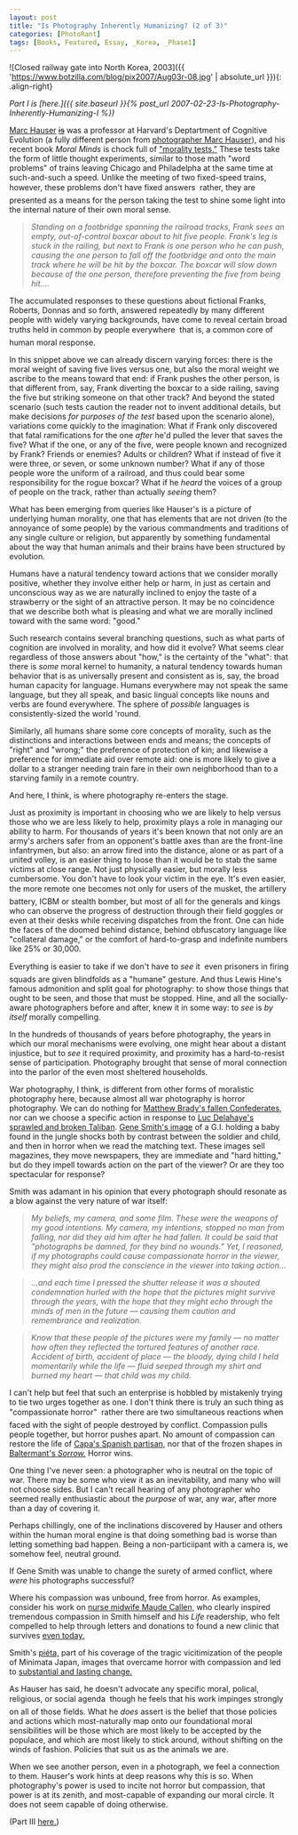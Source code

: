 ```yaml
---
layout: post
title: "Is Photography Inherently Humanizing? (2 of 3)"
categories: [PhotoRant]
tags: [Books, Featured, Essay, _Korea, _Phase1]
---
```


![Closed railway gate into North Korea, 2003]({{ 'https://www.botzilla.com/blog/pix2007/Aug03r-08.jpg' | absolute_url }}){: .align-right}

<i>Part I is [here.]({{ site.baseurl }}{% post_url 2007-02-23-Is-Photography-Inherently-Humanizing-I %})</i>

<a href="http://en.wikipedia.org/wiki/Marc_Hauser">Marc Hauser</a> <s><a href="https://en.wikipedia.org/wiki/Marc_Hauser#Scientific_misconduct">is</a></s> was a professor at Harvard's Deptartment of Cognitive Evolution (a fully different person from <a href="http://www.modamag.com/marc.htm">photographer Marc Hauser</a>), and his recent book <cite>Moral Minds</cite> is chock full of <a href="http://moral.wjh.harvard.edu/">"morality tests."</a> These tests take the form of little thought experiments, similar to those math "word problems" of trains leaving Chicago and Philadelpha at the same time at such-and-such a speed. Unlike the meeting of two fixed-speed trains, however, these problems don't have fixed answers &#151; rather, they are presented as a means for the person taking the test to shine some light into the internal nature of their own moral sense.


<!--more-->
<blockquote><i>Standing on a footbridge spanning the railroad tracks, Frank sees an empty, out-of-control boxcar about to hit five people. Frank's leg is stuck in the railing, but next to Frank is one person who he can push, causing the one person to fall off the footbridge and onto the main track where he will be hit by the boxcar. The boxcar will slow down because of the one person, therefore preventing the five from being hit....</i></blockquote>

The accumulated responses to these questions about fictional Franks, Roberts, Donnas and so forth, answered repeatedly by many different people with widely varying backgrounds, have come to reveal certain broad truths held in common by people everywhere &#151; that is, a common core of human moral response.

In this snippet above we can already discern varying forces: there is the moral weight of saving five lives versus one, but also the moral weight we ascribe to the means toward that end: if Frank pushes the other person, is that different from, say, Frank diverting the boxcar to a side railing, saving the five but striking someone on that other track? And beyond the stated scenario (such tests caution the reader not to invent additional details, but make decisions <i>for purposes of the test</i> based upon the scenario alone), variations come quickly to the imagination: What if Frank only discovered that fatal ramifications for the one <i>after</i> he'd pulled the lever that saves the five? What if the one, or any of the five, were people known and recognized by Frank? Friends or enemies? Adults or children? What if instead of five it were three, or seven, or some unknown number? What if any of those people wore the uniform of a railroad, and thus could bear some responsibility for the rogue boxcar? What if he <i>heard</i> the voices of a group of people on the track, rather than actually <i>seeing</i> them?

What has been emerging from queries like Hauser's is a picture of underlying human morality, one that has elements that are not driven (to the annoyance of some people) by the various commandments and traditions of any single culture or religion, but apparently by something fundamental about the way that human animals and their brains have been structured by evolution.

Humans have a natural tendency toward actions that we consider morally positive, whether they involve either help or harm, in just as certain and unconscious way as we are naturally inclined to enjoy the taste of a strawberry or the sight of an attractive person. It may be no coincidence that we describe both what is pleasing and what we are morally inclined toward with the same word: "good."

Such research contains several branching questions, such as what parts of cognition are involved in morality, and how did it evolve? What seems clear regardless of those answers about "how," is the certainty of the "what": that there is <i>some</i> moral kernel to humanity, a natural tendency towards human behavior that is as universally present and consistent as is, say, the broad human capacity for language. Humans everywhere may not speak the same language, but they all speak, and basic lingual concepts like nouns and verbs are found everywhere. The sphere of <i>possible</i> languages is consistently-sized the world 'round.

Similarly, all humans share some core concepts of morality, such as the distinctions and interactions between ends and means; the concepts of "right" and "wrong;" the preference of protection of kin; and likewise a preference for immediate aid over remote aid: one is more likely to give a dollar to a stranger needing train fare in their own neighborhood than to a starving family in a remote country.

And here, I think, is where photography re-enters the stage.

Just as proximity is important in choosing who we are likely to help versus those who we are less likely to help, proximity plays a role in managing our ability to harm. For thousands of years it's been known that not only are an army's archers safer from an opponent's battle axes than are the front-line infantrymen, but also: an arrow fired into the distance, alone or as part of a united volley, is an easier thing to loose than it would be to stab the same victims at close range. Not just physically easier, but morally less cumbersome. You don't have to look your victim in the eye. It's even easier, the more remote one becomes&#151; not only for users of the musket, the artillery battery, ICBM or stealth bomber, but most of all for the generals and kings who can observe the progress of destruction through their field goggles or even at their desks while receiving dispatches from the front. One can hide the faces of the doomed behind distance, behind obfuscatory language like "collateral damage," or the comfort of hard-to-grasp and indefinite numbers like 25% or 30,000.

Everything is easier to take if we don't have to <i>see</i> it &#151; even prisoners in firing squads are given blindfolds as a "humane" gesture. And thus Lewis Hine's famous admonition and split goal for photography: to show those things that ought to be seen, and those that must be stopped. Hine, and all the socially-aware photographers before and after, knew it in some way: to <i>see</i> is <i>by itself</i> morally compelling.

In the hundreds of thousands of years before photography, the years in which our moral mechanisms were evolving, one might hear about a distant injustice, but to <i>see</i> it required proximity, and proximity has a hard-to-resist sense of participation. Photography brought that sense of moral connection into the parlor of the even most sheltered households.

War photography, I think, is different from other forms of moralistic photography here, because almost all war photography is horror photography. We can do nothing for <a href="http://www.civil-war.net/cw_images/files/images/537.jpg">Matthew Brady's fallen Confederates,</a> nor can we choose a specific action in response to <a href="http://www.exporevue.com/images/magazine/1097delahaye_taliban.jpg">Luc Delahaye's sprawled and broken Taliban</a>. <a href="http://www.huismarseille.nl/exhibitions/EugeneSmith.jpg">Gene Smith's image</a> of a G.I. holding a baby found in the jungle shocks both by contrast between the soldier and child, and then in horror when we read the matching text. These images sell magazines, they move newspapers, they are immediate and "hard hitting," but do they impell towards action on the part of the viewer? Or are they too spectacular for response?

Smith was adamant in his opinion that every photograph should resonate as a blow against the very nature of war itself:

<blockquote><i>My beliefs, my camera, and some film. These were the weapons of my good intentions. My camera, my intentions, stopped no man from falling, nor did they aid him after he had fallen. It could be said that "photographs be damned, for they bind no wounds." Yet, I reasoned, if my photographs could cause compassionate horror in the viewer, they might also prod the conscience in the viewer into taking action&hellip;</i></blockquote>

<blockquote><i>...and each time I pressed the shutter release it was a shouted condemnation hurled with the hope that the pictures might survive through the years, with the hope that they might echo through the minds of men in the future &#151; causing them caution and remembrance and realization.</i></blockquote>

<blockquote><i>Know that these people of the pictures were my family &#151; no matter how often they reflected the tortured features of another race. Accident of birth, accident of place &#151; the bloody, dying child I held momentarily while the life &#151; fluid seeped through my shirt and burned my heart &#151; that child was my child.</i></blockquote>

I can't help but feel that such an enterprise is hobbled by mistakenly trying to tie two urges together as one. I don't think there is truly an such thing as "compassionate horror" &#151; rather there are two simultaneous reactions when faced with the sight of people destroyed by conflict. Compassion pulls people together, but horror pushes apart. No amount of compassion can restore the life of <a href="http://eden.dei.uc.pt/~ernesto/capa_big_pic1.jpg">Capa's Spanish partisan,</a> nor that of the frozen shapes in <a href="http://katardat.org/marxuniv/2002-SUWW2/Images/images03-russia4145/(BALTERMANTS)sorrowstricken.jpg">Baltermant's <i>Sorrow.</i></a> Horror wins.

One thing I've never seen: a photographer who is neutral on the topic of war. There may be some who view it as an inevitability, and many who will not choose sides. But I can't recall hearing of any photographer who seemed really enthusiastic about the <i>purpose</i> of war, any war, after more than a day of covering it.

Perhaps chillingly, one of the inclinations discovered by Hauser and others within the human moral engine is that doing something bad is worse than letting something bad happen. Being a non-particiipant with a camera is, we somehow feel, neutral ground.

If Gene Smith was unable to change the surety of armed conflict, where <i>were</i> his photographs successful?

Where his compassion was unbound, free from horror. As examples, consider his work on <a href="http://blog.larranaga-portfolio.com/smithnurse.jpg">nurse midwife Maude Callen,</a> who clearly inspired tremendous compassion in Smith himself and his <i>Life</i> readership, who felt compelled to help through letters and donations to found a new clinic that survives <a href="http://www.charlestonbusiness.com/pub/12_9/news/6328-1.html">even today.</a>

Smith's <a href="{{ site.baseurl }}{% post_url 2006-07-17-Memory-Pool %}">pi&eacute;ta,</a> part of his coverage of the tragic vicitimization of the people of Minimata Japan, images that overcame horror with compassion and led to <a href="http://blogcritics.org/archives/2006/05/12/180705.php">substantial and lasting change.</a>

As Hauser has said, he doesn't advocate any specific moral, polical, religious, or social agenda &#151; though he feels that his work impinges strongly on all of those fields. What he <i>does</i> assert is the belief that those policies and actions which most-naturally map onto our foundational moral sensibilities will be those which are most likely to be accepted by the populace, and which are most likely to stick around, without shifting on the winds of fashion. Policies that suit us as the animals we are.

When we see another person, even in a photograph, we feel a connection to them. Hauser's work hints at deep reasons why this is so. When photography's power is used to incite not horror but compassion, that power is at its zenith, and most-capable of expanding our moral circle. It does not seem capable of doing otherwise.

(Part III <a href="{{ site.baseurl }}{% post_url 2007-05-11-Is-Photography-Inherently-Humanizing-III %}">here.</a>)

